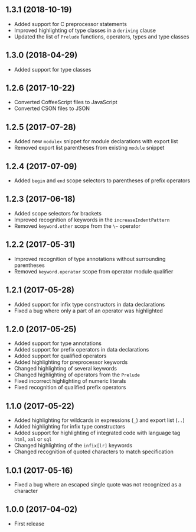 ## 1.3.1 (2018-10-19)

* Added support for C preprocessor statements
* Improved highlighting of type classes in a `deriving` clause
* Updated the list of `Prelude` functions, operators, types and type classes

## 1.3.0 (2018-04-29)

* Added support for type classes

## 1.2.6 (2017-10-22)

* Converted CoffeeScript files to JavaScript
* Converted CSON files to JSON

## 1.2.5 (2017-07-28)

* Added new `modulex` snippet for module declarations with export list
* Removed export list parentheses from existing `module` snippet

## 1.2.4 (2017-07-09)

* Added `begin` and `end` scope selectors to parentheses of prefix operators

## 1.2.3 (2017-06-18)

* Added scope selectors for brackets
* Improved recognition of keywords in the `increaseIndentPattern`
* Removed `keyword.other` scope from the `\~` operator

## 1.2.2 (2017-05-31)

* Improved recognition of type annotations without surrounding parentheses
* Removed `keyword.operator` scope from operator module qualifier

## 1.2.1 (2017-05-28)

* Added support for infix type constructors in data declarations
* Fixed a bug where only a part of an operator was highlighted

## 1.2.0 (2017-05-25)

* Added support for type annotations
* Added support for prefix operators in data declarations
* Added support for qualified operators
* Added highlighting for preprocessor keywords
* Changed highlighting of several keywords
* Changed highlighting of operators from the `Prelude`
* Fixed incorrect highlighting of numeric literals
* Fixed recognition of qualified prefix operators

## 1.1.0 (2017-05-22)

* Added highlighting for wildcards in expressions (`_`) and export list (`..`)
* Added highlighting for infix type constructors
* Added support for highlighting of integrated code with language tag `html`, `xml` or `sql`
* Changed highlighting of the `infix[lr]` keywords
* Changed recognition of quoted characters to match specification

## 1.0.1 (2017-05-16)

* Fixed a bug where an escaped single quote was not recognized as a character

## 1.0.0 (2017-04-02)

* First release